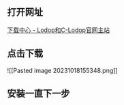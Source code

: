 

## 打开网址

[下载中心 - Lodop和C-Lodop官网主站](http://www.c-lodop.com/download.html)

## 点击下载

![[Pasted image 20231018155348.png]]

## 安装一直下一步
